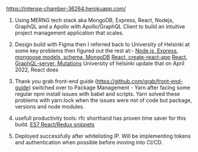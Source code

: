 https://intense-chamber-36264.herokuapp.com/

1. Using MERNG tech stack aka MongoDB, Express, React, Nodejs, GraphQL and a Apollo with Apollo/GraphQL Client to build an intuitive project management application that scales. 

2. Design build with Figma then 
I referred back to University of Helsinki at some key problems then figured out the rest at:-
[Node.js, Express, mongoose models, schema, MongoDB](https://fullstackopen.com/en/part3/saving_data_to_mongo_db)
[React, create-react-app](https://fullstackopen.com/en/part1/component_state_event_handlers)
[React, GraphQL-server, Mutations](https://fullstackopen.com/en/part8/react_and_graph_ql)
University of helsinki update that on April 2022, React does 

3. Thank you grab front-end guide (https://github.com/grab/front-end-guide)
switched over to Package Management - Yarn after facing some regular npm install issues with babel and scripts. 
Yarn solved these problems with yarn.lock when the issues were not of code but package, versions and node modules.

4. usefull productivity tools:
rfc shorthand has proven time saver for this build. 
[ES7 React/Redux snippets](https://marketplace.visualstudio.com/items?itemName=p1e7r0.es7-react-js-snippets)

5. Deployed successfully after whitelisting IP. Will be implementing tokens and authentication when possible before moving into CI/CD. 
